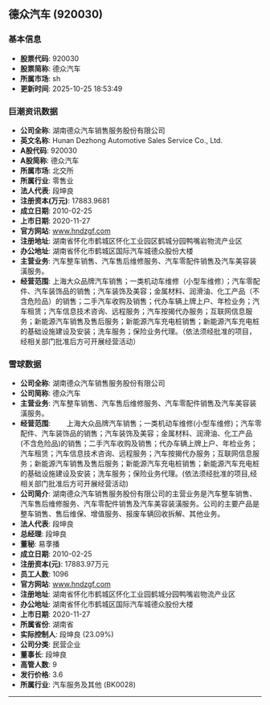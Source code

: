 ## 德众汽车 (920030)

### 基本信息

- **股票代码**: 920030
- **股票简称**: 德众汽车
- **所属市场**: sh
- **更新时间**: 2025-10-25 18:53:49

### 巨潮资讯数据

- **公司全称**: 湖南德众汽车销售服务股份有限公司
- **英文名称**: Hunan Dezhong Automotive Sales Service Co., Ltd.
- **A股代码**: 920030
- **A股简称**: 德众汽车
- **所属市场**: 北交所
- **所属行业**: 零售业
- **法人代表**: 段坤良
- **注册资本(万元)**: 17883.9681
- **成立日期**: 2010-02-25
- **上市日期**: 2020-11-27
- **官方网站**: www.hndzgf.com
- **注册地址**: 湖南省怀化市鹤城区怀化工业园区鹤城分园鸭嘴岩物流产业区
- **办公地址**: 湖南省怀化市鹤城区国际汽车城德众股份大楼
- **主营业务**: 汽车整车销售、汽车售后维修服务、汽车零配件销售及汽车美容装潢服务。
- **经营范围**: 上海大众品牌汽车销售；一类机动车维修（小型车维修）；汽车零配件、汽车装饰品的销售；汽车装饰及美容；金属材料、润滑油、化工产品（不含危险品）的销售；二手汽车收购及销售；代办车辆上牌上户、年检业务；汽车租赁；汽车信息技术咨询、远程服务；汽车按揭代办服务；互联网信息服务；新能源汽车销售及售后服务；新能源汽车充电桩销售；新能源汽车充电桩的基础设施建设及安装；洗车服务；保险业务代理。（依法须经批准的项目，经相关部门批准后方可开展经营活动）

### 雪球数据

- **公司全称**: 湖南德众汽车销售服务股份有限公司
- **公司简称**: 德众汽车
- **主营业务**: 汽车整车销售、汽车售后维修服务、汽车零配件销售及汽车美容装潢服务。
- **经营范围**: 　　上海大众品牌汽车销售；一类机动车维修(小型车维修)；汽车零配件、汽车装饰品的销售；汽车装饰及美容；金属材料、润滑油、化工产品(不含危险品)的销售；二手汽车收购及销售；代办车辆上牌上户、年检业务；汽车租赁；汽车信息技术咨询、远程服务；汽车按揭代办服务；互联网信息服务；新能源汽车销售及售后服务；新能源汽车充电桩销售；新能源汽车充电桩的基础设施建设及安装；洗车服务；保险业务代理。(依法须经批准的项目,经相关部门批准后方可开展经营活动)
- **公司简介**: 湖南德众汽车销售服务股份有限公司的主营业务是汽车整车销售、汽车售后维修服务、汽车零配件销售及汽车美容装潢服务。公司的主要产品是整车销售、售后维保、增值服务、报废车辆回收拆解、其他业务。
- **法人代表**: 段坤良
- **总经理**: 段坤良
- **董秘**: 易斈播
- **成立日期**: 2010-02-25
- **注册资本(元)**: 17883.97万元
- **员工人数**: 1096
- **官方网站**: www.hndzgf.com
- **注册地址**: 湖南省怀化市鹤城区怀化工业园鹤城分园鸭嘴岩物流产业区
- **办公地址**: 湖南省怀化市鹤城区国际汽车城德众股份大楼
- **上市日期**: 2020-11-27
- **所属省份**: 湖南省
- **实际控制人**: 段坤良 (23.09%)
- **公司分类**: 民营企业
- **董事长**: 段坤良
- **高管人数**: 9
- **发行价格**: 3.6
- **所属行业**: 汽车服务及其他 (BK0028)

---